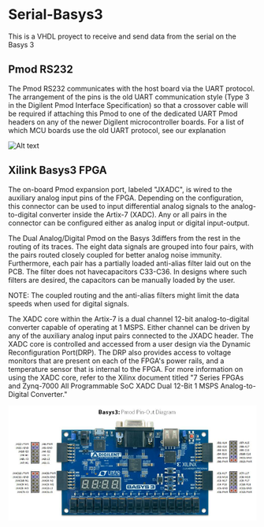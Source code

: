 # Serial-Basys3
This is a VHDL proyect to receive and send data from the serial on the Basys 3

## Pmod RS232

The Pmod RS232 communicates with the host board via the UART protocol. The arrangement of the pins is the old UART communication style (Type 3 in the Digilent Pmod Interface Specification) so that a crossover cable will be required if attaching this Pmod to one of the dedicated UART Pmod headers on any of the newer Digilent microcontroller boards. For a list of which MCU boards use the old UART protocol, see our explanation

![Alt text](https://reference.digilentinc.com/_media/pmod/pmod/rs232/temp2.png "Pmod RS232")

## Xilink Basys3 FPGA
The on-board Pmod expansion port, labeled "JXADC", is wired to the auxiliary analog input pins of the FPGA. Depending on the configuration, this connector can be used to input differential analog signals to the analog-to-digital converter inside the Artix-7 (XADC). Any or all pairs in the connector can be configured either as analog input or digital input-output. 

The Dual Analog/Digital Pmod on the Basys 3differs from the rest in the routing of its traces. The eight data signals are grouped into four pairs, with the pairs routed closely coupled for better analog noise immunity. Furthermore, each pair has a partially loaded anti-alias filter laid out on the PCB. The filter does not havecapacitors C33-C36. In designs where such filters are desired, the capacitors can be manually loaded by the user.

NOTE: The coupled routing and the anti-alias filters might limit the data speeds when used for digital signals.

The XADC core within the Artix-7 is a dual channel 12-bit analog-to-digital converter capable of operating at 1 MSPS. Either channel can be driven by any of the auxiliary analog input pairs connected to the JXADC header. The XADC core is controlled and accessed from a user design via the Dynamic Reconfiguration Port(DRP). The DRP also provides access to voltage monitors that are present on each of the FPGA's power rails, and a temperature sensor that is internal to the FPGA. For more information on using the XADC core, refer to the Xilinx document titled "7 Series FPGAs and Zynq-7000 All Programmable SoC XADC Dual 12-Bit 1 MSPS Analog-to-Digital Converter."

![Alt text](/img/Basys3-pinout.png?raw=true "Basys3 Pin-Out")